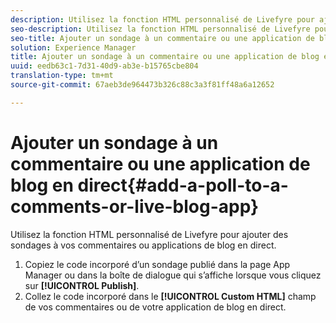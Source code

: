 ```yaml
---
description: Utilisez la fonction HTML personnalisé de Livefyre pour ajouter des sondages à vos commentaires ou applications de blog en direct.
seo-description: Utilisez la fonction HTML personnalisé de Livefyre pour ajouter des sondages à vos commentaires ou applications de blog en direct.
seo-title: Ajouter un sondage à un commentaire ou une application de blog en direct
solution: Experience Manager
title: Ajouter un sondage à un commentaire ou une application de blog en direct
uuid: eedb63c1-7d31-40d9-ab3e-b15765cbe804
translation-type: tm+mt
source-git-commit: 67aeb3de964473b326c88c3a3f81ff48a6a12652

---
```



# Ajouter un sondage à un commentaire ou une application de blog en direct{#add-a-poll-to-a-comments-or-live-blog-app}

Utilisez la fonction HTML personnalisé de Livefyre pour ajouter des sondages à vos commentaires ou applications de blog en direct.

1. Copiez le code incorporé d’un sondage publié dans la page App Manager ou dans la boîte de dialogue qui s’affiche lorsque vous cliquez sur **[!UICONTROL Publish]**.
1. Collez le code incorporé dans le **[!UICONTROL Custom HTML]** champ de vos commentaires ou de votre application de blog en direct.
